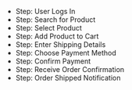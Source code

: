 - Step: User Logs In
- Step: Search for Product
- Step: Select Product
- Step: Add Product to Cart
- Step: Enter Shipping Details
- Step: Choose Payment Method
- Step: Confirm Payment
- Step: Receive Order Confirmation
- Step: Order Shipped Notification

